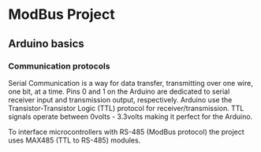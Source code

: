 # ModBus Project

## Arduino basics

### Communication protocols
Serial Communication is a way for data transfer, transmitting over one wire, one bit, at a time. Pins 0 and 1 on the Arduino are dedicated to serial receiver input and transmission output, respectively. Arduino use the Transistor-Transistor Logic (TTL) protocol for receiver/transmission. TTL signals operate between 0volts - 3.3volts making it perfect for the Arduino. 

To interface microcontrollers with RS-485 (ModBus protocol) the project uses MAX485 (TTL to RS-485) modules.
